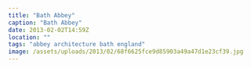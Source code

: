 ```yaml
---
title: "Bath Abbey"
caption: "Bath Abbey"
date: 2013-02-02T14:59Z
location: ""
tags: "abbey architecture bath england"
image: /assets/uploads/2013/02/68f6625fce9d85903a49a47d1e23cf39.jpg
---
```

